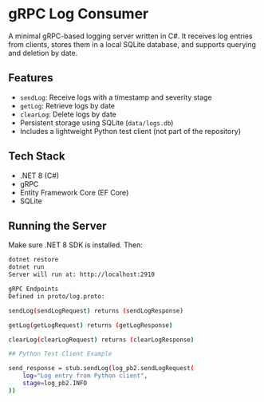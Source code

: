 # gRPC Log Consumer 

A minimal gRPC-based logging server written in C#. It receives log entries from clients, stores them in a local SQLite database, and supports querying and deletion by date.

## Features

- `sendLog`: Receive logs with a timestamp and severity stage
- `getLog`: Retrieve logs by date
- `clearLog`: Delete logs by date
- Persistent storage using SQLite (`data/logs.db`)
- Includes a lightweight Python test client (not part of the repository)

## Tech Stack

- .NET 8 (C#)
- gRPC
- Entity Framework Core (EF Core)
- SQLite

## Running the Server

Make sure .NET 8 SDK is installed. Then:

```bash
dotnet restore
dotnet run
Server will run at: http://localhost:2910

gRPC Endpoints
Defined in proto/log.proto:

sendLog(sendLogRequest) returns (sendLogResponse)

getLog(getLogRequest) returns (getLogResponse)

clearLog(clearLogRequest) returns (clearLogResponse)

## Python Test Client Example

send_response = stub.sendLog(log_pb2.sendLogRequest(
    log="Log entry from Python client",
    stage=log_pb2.INFO
))